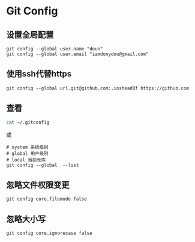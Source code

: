 # Git Config

## 设置全局配置

```git
git config --global user.name "doun"
git config --global user.email "iamdonydou@gmail.com"
```
## 使用ssh代替https

```git
git config --global url.git@github.com:.insteadOf https://github.com
```

## 查看
```bash
cat ~/.gitconfig
```
或
```git
# system 系统级别
# global 用户级别
# local 当前仓库
git config --global  --list
```

## 忽略文件权限变更

```git
git config core.filemode false
```

## 忽略大小写

```git
git config core.ignorecase false
```